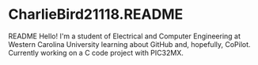 # CharlieBird21118.README
README
Hello! 
I'm a student of Electrical and Computer Engineering at Western Carolina University learning about GitHub and, hopefully, CoPilot.
Currently working on a C code project with PIC32MX.
